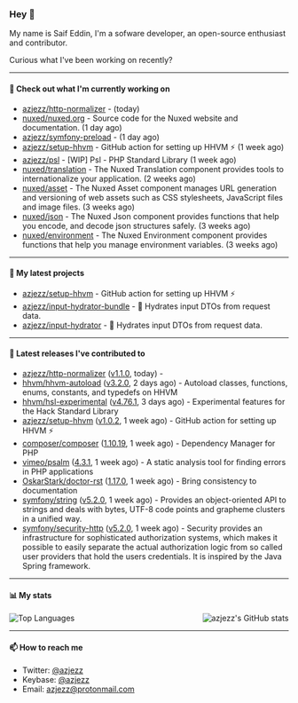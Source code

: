 ### Hey 👋

My name is Saif Eddin, I'm a sofware developer, an open-source enthusiast and contributor.

Curious what I've been working on recently?

---

#### 👷 Check out what I'm currently working on

- [azjezz/http-normalizer](https://github.com/azjezz/http-normalizer) -  (today)
- [nuxed/nuxed.org](https://github.com/nuxed/nuxed.org) - Source code for the Nuxed website and documentation. (1 day ago)
- [azjezz/symfony-preload](https://github.com/azjezz/symfony-preload) -  (1 day ago)
- [azjezz/setup-hhvm](https://github.com/azjezz/setup-hhvm) - GitHub action for setting up HHVM  ⚡ (1 week ago)
- [azjezz/psl](https://github.com/azjezz/psl) - [WIP] Psl - PHP Standard Library (1 week ago)
- [nuxed/translation](https://github.com/nuxed/translation) - The Nuxed Translation component provides tools to internationalize your application.  (2 weeks ago)
- [nuxed/asset](https://github.com/nuxed/asset) - The Nuxed Asset component manages URL generation and versioning of web assets such as CSS stylesheets, JavaScript files and image files.  (3 weeks ago)
- [nuxed/json](https://github.com/nuxed/json) -  The Nuxed Json component provides functions that help you encode, and decode json structures safely. (3 weeks ago)
- [nuxed/environment](https://github.com/nuxed/environment) - The Nuxed Environment component provides functions that help you manage environment variables. (3 weeks ago)

---

#### 🌱 My latest projects

- [azjezz/setup-hhvm](https://github.com/azjezz/setup-hhvm) - GitHub action for setting up HHVM  ⚡
- [azjezz/input-hydrator-bundle](https://github.com/azjezz/input-hydrator-bundle) - 🧱 Hydrates input DTOs from request data. 
- [azjezz/input-hydrator](https://github.com/azjezz/input-hydrator) - 🧱 Hydrates input DTOs from request data.

---

#### 🔭 Latest releases I've contributed to

- [azjezz/http-normalizer](https://github.com/azjezz/http-normalizer) ([v1.1.0](https://github.com/azjezz/http-normalizer/releases/tag/v1.1.0), today) - 
- [hhvm/hhvm-autoload](https://github.com/hhvm/hhvm-autoload) ([v3.2.0](https://github.com/hhvm/hhvm-autoload/releases/tag/v3.2.0), 2 days ago) - Autoload classes, functions, enums, constants, and typedefs on HHVM
- [hhvm/hsl-experimental](https://github.com/hhvm/hsl-experimental) ([v4.76.1](https://github.com/hhvm/hsl-experimental/releases/tag/v4.76.1), 3 days ago) - Experimental features for the Hack Standard Library
- [azjezz/setup-hhvm](https://github.com/azjezz/setup-hhvm) ([v1.0.2](https://github.com/azjezz/setup-hhvm/releases/tag/v1.0.2), 1 week ago) - GitHub action for setting up HHVM  ⚡
- [composer/composer](https://github.com/composer/composer) ([1.10.19](https://github.com/composer/composer/releases/tag/1.10.19), 1 week ago) - Dependency Manager for PHP
- [vimeo/psalm](https://github.com/vimeo/psalm) ([4.3.1](https://github.com/vimeo/psalm/releases/tag/4.3.1), 1 week ago) - A static analysis tool for finding errors in PHP applications
- [OskarStark/doctor-rst](https://github.com/OskarStark/doctor-rst) ([1.17.0](https://github.com/OskarStark/doctor-rst/releases/tag/1.17.0), 1 week ago) - Bring consistency to documentation
- [symfony/string](https://github.com/symfony/string) ([v5.2.0](https://github.com/symfony/string/releases/tag/v5.2.0), 1 week ago) - Provides an object-oriented API to strings and deals with bytes, UTF-8 code points and grapheme clusters in a unified way.
- [symfony/security-http](https://github.com/symfony/security-http) ([v5.2.0](https://github.com/symfony/security-http/releases/tag/v5.2.0), 1 week ago) - Security provides an infrastructure for sophisticated authorization systems, which makes it possible to easily separate the actual authorization logic from so called user providers that hold the users credentials. It is inspired by the Java Spring framework.

---

#### 📊 My stats

<img align="right" alt="azjezz's GitHub stats" src="https://github-readme-stats.vercel.app/api?username=azjezz&count_private=1&show_icons=true&" />

![Top Languages](https://github-readme-stats.vercel.app/api/top-langs/?username=azjezz)

---

#### 📫 How to reach me

- Twitter: [@azjezz](https://twitter.com/azjezz)
- Keybase: [@azjezz](https://keybase.io/azjezz)
- Email: [azjezz@protonmail.com](mailto://azjezz@protonmail.com)
